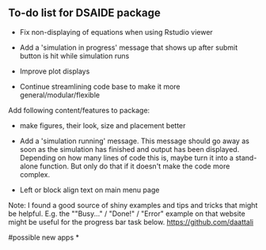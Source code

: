 ## To-do list for DSAIDE package


* Fix non-displaying of equations when using Rstudio viewer

* Add a 'simulation in progress' message that shows up after submit button is hit while simulation runs

* Improve plot displays

* Continue streamlining code base to make it more general/modular/flexible


Add following content/features to package:
* make figures, their look, size and placement better

* Add a 'simulation running' message. This message should go away as soon as the simulation has finished and output has been displayed. Depending on how many lines of code this is, maybe turn it into a stand-alone function. But only do that if it doesn't make the code more complex.

* Left or block align text on main menu page

Note: I found a good source of shiny examples and tips and tricks that might be helpful. 
E.g. the ""Busy..." / "Done!" / "Error" example on that website might be useful for the progress bar task below.
https://github.com/daattali



#possible new apps
* 